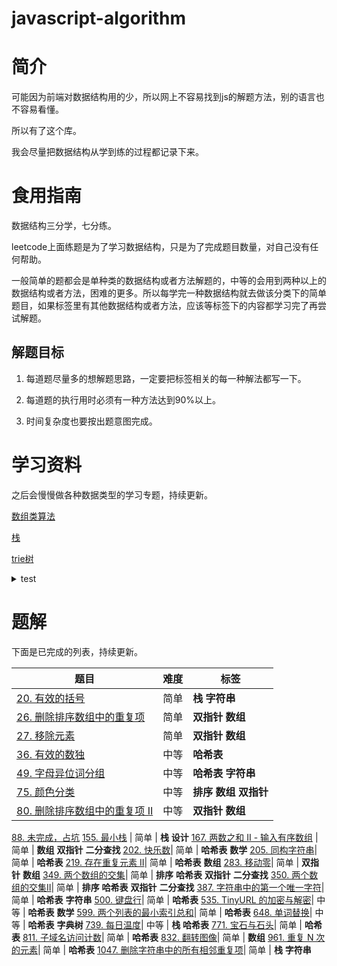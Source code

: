 <!--
 * @File: 
 * @Author: 张宏亮 - zhl@xiaoniren.cn
 * @Date: 2019-07-18 10:31:22
 * @LastEditors: 张宏亮<hongliang@yunshan.net>
 * @LastEditTime: 2019-09-23 00:10:56
 * @Description: file content
 * @Versions: 1.0.0
 -->
# javascript-algorithm

# 简介

可能因为前端对数据结构用的少，所以网上不容易找到js的解题方法，别的语言也不容易看懂。

所以有了这个库。

我会尽量把数据结构从学到练的过程都记录下来。

# 食用指南
数据结构三分学，七分练。

leetcode上面练题是为了学习数据结构，只是为了完成题目数量，对自己没有任何帮助。

一般简单的题都会是单种类的数据结构或者方法解题的，中等的会用到两种以上的数据结构或者方法，困难的更多。所以每学完一种数据结构就去做该分类下的简单题目，如果标签里有其他数据结构或者方法，应该等标签下的内容都学习完了再尝试解题。

## 解题目标

1. 每道题尽量多的想解题思路，一定要把标签相关的每一种解法都写一下。

2. 每道题的执行用时必须有一种方法达到90%以上。

3. 时间复杂度也要按出题意图完成。


# 学习资料

之后会慢慢做各种数据类型的学习专题，持续更新。


[数组类算法](https://github.com/zhl1232/javascript-algorithm/tree/master/section/Array.md)

[栈](https://github.com/zhl1232/javascript-algorithm/tree/master/section/Stack.md)

[trie树](https://github.com/zhl1232/javascript-algorithm/tree/master/section/Trie.md)

<details>
<summary>test</summary>
标签测试
</details>


# 题解

下面是已完成的列表，持续更新。

题目 | 难度 | 标签
-------------|---|---
[20. 有效的括号](https://github.com/zhl1232/javascript-algorithm/tree/master/solve-problems/20.md) | 简单 | **栈** **字符串**
[26. 删除排序数组中的重复项](https://github.com/zhl1232/javascript-algorithm/tree/master/solve-problems/26.md) | 简单 | **双指针** **数组**
[27. 移除元素](https://github.com/zhl1232/javascript-algorithm/tree/master/solve-problems/27.md) | 简单 | **双指针** **数组**
[36. 有效的数独](https://github.com/zhl1232/javascript-algorithm/tree/master/solve-problems/36.md) | 中等 | **哈希表**
[49. 字母异位词分组](https://github.com/zhl1232/javascript-algorithm/tree/master/solve-problems/49.md) | 中等 | **哈希表** **字符串**
[75. 颜色分类](https://github.com/zhl1232/javascript-algorithm/tree/master/solve-problems/75.md) | 中等 | **排序** **数组** **双指针**
[80. 删除排序数组中的重复项 II](https://github.com/zhl1232/javascript-algorithm/tree/master/solve-problems/80.md) | 中等 | **双指针** **数组**
[88. 未完成，占坑](https://github.com/zhl1232/javascript-algorithm/tree/master/solve-problems/88.md)
[155. 最小栈](https://github.com/zhl1232/javascript-algorithm/tree/master/solve-problems/155.md) | 简单 | **栈** **设计**
[167. 两数之和 II - 输入有序数组](https://github.com/zhl1232/javascript-algorithm/tree/master/solve-problems/167.md) | 简单 | **数组** **双指针** **二分查找**
[202. 快乐数](https://github.com/zhl1232/javascript-algorithm/tree/master/solve-problems/202.md)| 简单 | **哈希表** **数学**
[205. 同构字符串](https://github.com/zhl1232/javascript-algorithm/tree/master/solve-problems/205.md)| 简单 | **哈希表**
[219. 存在重复元素 II](https://github.com/zhl1232/javascript-algorithm/tree/master/solve-problems/219.md)| 简单 | **哈希表** **数组**
[283. 移动零](https://github.com/zhl1232/javascript-algorithm/tree/master/solve-problems/283.md)| 简单 | **双指针** **数组**
[349. 两个数组的交集](https://github.com/zhl1232/javascript-algorithm/tree/master/solve-problems/349.md)| 简单 | **排序** **哈希表** **双指针** **二分查找**
[350. 两个数组的交集II](https://github.com/zhl1232/javascript-algorithm/tree/master/solve-problems/350.md)| 简单 | **排序** **哈希表** **双指针** **二分查找**
[387. 字符串中的第一个唯一字符](https://github.com/zhl1232/javascript-algorithm/tree/master/solve-problems/387.md)| 简单 | **哈希表** **字符串** 
[500. 键盘行](https://github.com/zhl1232/javascript-algorithm/tree/master/solve-problems/500.md)| 简单 | **哈希表**
[535. TinyURL 的加密与解密](https://github.com/zhl1232/javascript-algorithm/tree/master/solve-problems/535.md)| 中等 | **哈希表** **数学**
[599. 两个列表的最小索引总和](https://github.com/zhl1232/javascript-algorithm/tree/master/solve-problems/599.md)| 简单 | **哈希表**
[648. 单词替换](https://github.com/zhl1232/javascript-algorithm/tree/master/solve-problems/648.md)| 中等 | **哈希表** **字典树**
[739. 每日温度](https://github.com/zhl1232/javascript-algorithm/tree/master/solve-problems/739.md)| 中等 | **栈** **哈希表**
[771. 宝石与石头](https://github.com/zhl1232/javascript-algorithm/tree/master/solve-problems/771.md)| 简单 | **哈希表**
[811. 子域名访问计数](https://github.com/zhl1232/javascript-algorithm/tree/master/solve-problems/811.md)| 简单 | **哈希表**
[832. 翻转图像](https://github.com/zhl1232/javascript-algorithm/tree/master/solve-problems/599.md)| 简单 | **数组**
[961. 重复 N 次的元素](https://github.com/zhl1232/javascript-algorithm/tree/master/solve-problems/961.md)| 简单 | **哈希表**
[1047. 删除字符串中的所有相邻重复项](https://github.com/zhl1232/javascript-algorithm/tree/master/solve-problems/961.md)| 简单 | **栈** **字符串**
